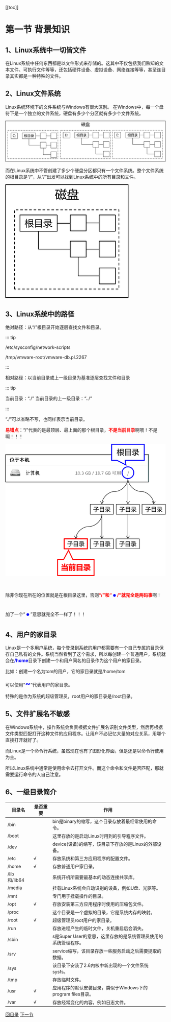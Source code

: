[[toc]]

# 第一节 背景知识



## 1、Linux系统中一切皆文件

在Linux系统中任何东西都是以文件形式来存储的。这其中不仅包括我们熟知的文本文件、可执行文件等等，还包括硬件设备、虚拟设备、网络连接等等，甚至连目录其实都是一种特殊的文件。



## 2、Linux文件系统

Linux系统环境下的文件系统与Windows有很大区别。
在Windows中，每一个盘符下是一个独立的文件系统，硬盘有多少个分区就有多少个文件系统。

![./images](./images/img001.png)

而在Linux系统中不管创建了多少个硬盘分区都只有一个文件系统。整个文件系统的根目录是“/”，从“/”出发可以找到Linux系统中的所有目录和文件。

![./images](./images/img002.png)



## 3、Linux系统中的路径

绝对路径：从“/”根目录开始逐层查找文件和目录。

::: tip

/etc/sysconfig/network-scripts

/tmp/vmware-root/vmware-db.pl.2267

:::



相对路径：以当前目录或上一级目录为基准逐层查找文件和目录

::: tip

当前目录：“./”
当前目录的上一级目录：“../”

:::



“./”可以省略不写，也同样表示当前目录。

<span style="color:red;font-weight:bold;">易错点</span>：“/”代表的是最顶层、最上面的那个根目录，<span style="color:red;font-weight:bold;">不是当前目录</span>啊喂！不是啊！！！

![./images](./images/img003.png)

除非你现在所在的位置就是在根目录这里，否则<span style="color:red;font-weight:bold;">“/”和“<span style="color:blue;font-weight:bold;font-size:50px;">.</span>/”就完全是两码事</span>啊！加了一个“<span style="color:blue;font-weight:bold;font-size:50px;">.</span>”意思就完全不一样了！！！



## 4、用户的家目录

Linux是一个多用户系统，每个登录到系统的用户都需要有一个自己专属的目录保存自己私有的文件。系统当然看到了这个需求，所以每创建一个普通用户，系统就会在<span style="color:blue;font-weight:bold;">/home</span>目录下创建一个和用户同名的目录作为这个用户的家目录。

比如：创建一个名为tom的用户，它的家目录就是/home/tom

可以使用“<span style="color:blue;font-weight:bold;font-size:25px;">~</span>”代表用户的家目录。

特殊的是作为系统的超级管理员，root用户的家目录是/root目录。



## 5、文件扩展名不敏感

在Windows系统中，操作系统会负责根据文件扩展名识别文件类型，然后再根据文件类型匹配打开这种文件的应用程序。让用户不必记忆大量的对应关系，用哪个直接打开就好了。

而Linux是一个命令行系统，虽然现在也有了图形化界面，但是还是以命令行使用为主。

所以Linux系统中通常是使用命令去打开文件。而这个命令和文件是否匹配，那就需要运行命令的人自己注意。



## 6、一级目录简介

| 目录名       | 是否重要 | 作用                                                         |
| ------------ | -------- | ------------------------------------------------------------ |
| /bin         |          | bin是binary的缩写，这个目录存放着最经常使用的命令。          |
| /boot        |          | 这里存放的是启动Linux时用到的引导程序文件。                  |
| /dev         |          | device(设备)的缩写，该目录下存放的是Linux的外部设备。        |
| /etc         | √        | 存放系统和第三方应用程序的配置文件。                         |
| /home        | √        | 存放普通用户家目录。                                         |
| /lib和/lib64 |          | 系统开机所需要最基本的动态连接共享库。                       |
| /media       |          | 挂载Linux系统会自动识别的设备，例如U盘、光驱等。             |
| /mnt         |          | 专门用于挂载操作的目录。                                     |
| /opt         | √        | 存放安装第三方应用程序时使用的压缩包文件。                   |
| /proc        |          | 这个目录是一个虚拟的目录，它是系统内存的映射。               |
| /root        | √        | 超级管理员root用户的家目录。                                 |
| /run         |          | 存放进程产生的临时文件，关机重启后会消失。                   |
| /sbin        |          | s是Super User的意思，这里存放的是系统管理员使用的系统管理程序。 |
| /srv         |          | service缩写，该目录存放一些服务启动之后需要提取的数据。      |
| /sys         |          | 该目录下安装了2.6内核中新出现的一个文件系统sysfs。           |
| /tmp         |          | 存放临时文件。                                               |
| /usr         | √        | 应用程序的默认安装目录，类似于Windows下的program files目录。 |
| /var         | √        | 存放经常变化的内容，例如日志文件。                           |



[回目录](index.html) [下一节](verse02-00-index.html)